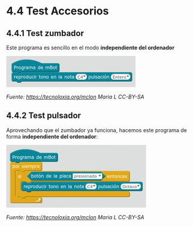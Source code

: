 # 4.4 Test Accesorios

## 4.4.1 Test zumbador

Este programa es sencillo en el modo **independiente del ordenador**

![](/assets/mBlock5.png)

_Fuente: https://tecnoloxia.org/mclon Maria L CC-BY-SA_

## 4.4.2 Test pulsador

Aprovechando que el zumbador ya funciona, hacemos este programa de forma **independiente del ordenador**:

![](/assets/mBlock6.png)

_Fuente: https://tecnoloxia.org/mclon Maria L CC-BY-SA_

